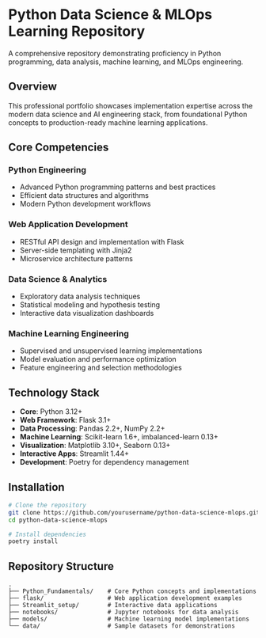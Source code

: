 # Python Data Science & MLOps Learning Repository

A comprehensive repository demonstrating proficiency in Python programming, data analysis, machine learning, and MLOps engineering.

## Overview

This professional portfolio showcases implementation expertise across the modern data science and AI engineering stack, from foundational Python concepts to production-ready machine learning applications.

## Core Competencies

### Python Engineering
- Advanced Python programming patterns and best practices
- Efficient data structures and algorithms
- Modern Python development workflows

### Web Application Development
- RESTful API design and implementation with Flask
- Server-side templating with Jinja2
- Microservice architecture patterns

### Data Science & Analytics
- Exploratory data analysis techniques
- Statistical modeling and hypothesis testing
- Interactive data visualization dashboards

### Machine Learning Engineering
- Supervised and unsupervised learning implementations
- Model evaluation and performance optimization
- Feature engineering and selection methodologies

## Technology Stack

- **Core**: Python 3.12+
- **Web Framework**: Flask 3.1+
- **Data Processing**: Pandas 2.2+, NumPy 2.2+
- **Machine Learning**: Scikit-learn 1.6+, imbalanced-learn 0.13+
- **Visualization**: Matplotlib 3.10+, Seaborn 0.13+
- **Interactive Apps**: Streamlit 1.44+
- **Development**: Poetry for dependency management

## Installation

```bash
# Clone the repository
git clone https://github.com/yourusername/python-data-science-mlops.git
cd python-data-science-mlops

# Install dependencies
poetry install
```

## Repository Structure

```
.
├── Python_Fundamentals/    # Core Python concepts and implementations
├── flask/                  # Web application development examples
├── Streamlit_setup/        # Interactive data applications
├── notebooks/              # Jupyter notebooks for data analysis
├── models/                 # Machine learning model implementations
└── data/                   # Sample datasets for demonstrations
```

